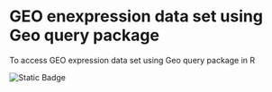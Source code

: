 # GEO enexpression data set using Geo query package
To access GEO expression data set using Geo query package in R


![Static Badge](https://img.shields.io/badge/R_Language-programing)
